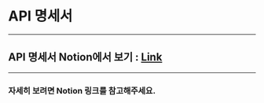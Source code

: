 # API 명세서

---


## API 명세서 Notion에서 보기 : [Link](https://www.notion.so/API-c3235a12a2fa470785124363b035b874?pvs=4)

---

### 자세히 보려면 Notion 링크를 참고해주세요.

